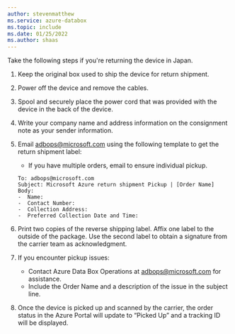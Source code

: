 ```yaml
---
author: stevenmatthew
ms.service: azure-databox
ms.topic: include
ms.date: 01/25/2022
ms.author: shaas
---
```


Take the following steps if you're returning the device in Japan.

1. Keep the original box used to ship the device for return shipment.
2. Power off the device and remove the cables.
3. Spool and securely place the power cord that was provided with the device in the back of the device.
4. Write your company name and address information on the consignment note as your sender information.
5. Email adbops@microsoft.com using the following template to get the return shipment label: 
    * If you have multiple orders, email to ensure individual pickup.

    ```
    To: adbops@microsoft.com
    Subject: Microsoft Azure return shipment Pickup | [Order Name] 
    Body:
    -  Name:
    -  Contact Number:
    -  Collection Address:
    -  Preferred Collection Date and Time:
    ```

6. Print two copies of the reverse shipping label. Affix one label to the outside of the package. Use the second label to obtain a signature from the carrier team as acknowledgment.
7. If you encounter pickup issues:
   * Contact Azure Data Box Operations at adbops@microsoft.com for assistance.
   * Include the Order Name and a description of the issue in the subject line.
8. Once the device is picked up and scanned by the carrier, the order status in the Azure Portal will update to “Picked Up” and a tracking ID will be displayed.
